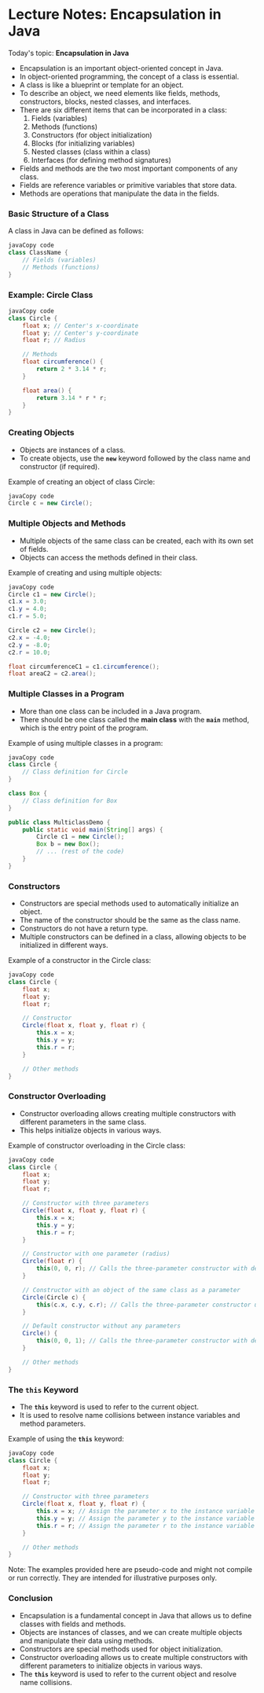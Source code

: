 # **Lecture Notes: Encapsulation in Java**

Today's topic: **Encapsulation in Java**

- Encapsulation is an important object-oriented concept in Java.
- In object-oriented programming, the concept of a class is essential.
- A class is like a blueprint or template for an object.
- To describe an object, we need elements like fields, methods, constructors, blocks, nested classes, and interfaces.
- There are six different items that can be incorporated in a class:
    1. Fields (variables)
    2. Methods (functions)
    3. Constructors (for object initialization)
    4. Blocks (for initializing variables)
    5. Nested classes (class within a class)
    6. Interfaces (for defining method signatures)
- Fields and methods are the two most important components of any class.
- Fields are reference variables or primitive variables that store data.
- Methods are operations that manipulate the data in the fields.

### **Basic Structure of a Class**

A class in Java can be defined as follows:

```java
javaCopy code
class ClassName {
    // Fields (variables)
    // Methods (functions)
}

```

### **Example: Circle Class**

```java
javaCopy code
class Circle {
    float x; // Center's x-coordinate
    float y; // Center's y-coordinate
    float r; // Radius

    // Methods
    float circumference() {
        return 2 * 3.14 * r;
    }

    float area() {
        return 3.14 * r * r;
    }
}

```

### **Creating Objects**

- Objects are instances of a class.
- To create objects, use the **`new`** keyword followed by the class name and constructor (if required).

Example of creating an object of class Circle:

```java
javaCopy code
Circle c = new Circle();

```

### **Multiple Objects and Methods**

- Multiple objects of the same class can be created, each with its own set of fields.
- Objects can access the methods defined in their class.

Example of creating and using multiple objects:

```java
javaCopy code
Circle c1 = new Circle();
c1.x = 3.0;
c1.y = 4.0;
c1.r = 5.0;

Circle c2 = new Circle();
c2.x = -4.0;
c2.y = -8.0;
c2.r = 10.0;

float circumferenceC1 = c1.circumference();
float areaC2 = c2.area();

```

### **Multiple Classes in a Program**

- More than one class can be included in a Java program.
- There should be one class called the **main class** with the **`main`** method, which is the entry point of the program.

Example of using multiple classes in a program:

```java
javaCopy code
class Circle {
    // Class definition for Circle
}

class Box {
    // Class definition for Box
}

public class MulticlassDemo {
    public static void main(String[] args) {
        Circle c1 = new Circle();
        Box b = new Box();
        // ... (rest of the code)
    }
}

```

### **Constructors**

- Constructors are special methods used to automatically initialize an object.
- The name of the constructor should be the same as the class name.
- Constructors do not have a return type.
- Multiple constructors can be defined in a class, allowing objects to be initialized in different ways.

Example of a constructor in the Circle class:

```java
javaCopy code
class Circle {
    float x;
    float y;
    float r;

    // Constructor
    Circle(float x, float y, float r) {
        this.x = x;
        this.y = y;
        this.r = r;
    }

    // Other methods
}

```

### **Constructor Overloading**

- Constructor overloading allows creating multiple constructors with different parameters in the same class.
- This helps initialize objects in various ways.

Example of constructor overloading in the Circle class:

```java
javaCopy code
class Circle {
    float x;
    float y;
    float r;

    // Constructor with three parameters
    Circle(float x, float y, float r) {
        this.x = x;
        this.y = y;
        this.r = r;
    }

    // Constructor with one parameter (radius)
    Circle(float r) {
        this(0, 0, r); // Calls the three-parameter constructor with default values
    }

    // Constructor with an object of the same class as a parameter
    Circle(Circle c) {
        this(c.x, c.y, c.r); // Calls the three-parameter constructor using values from another Circle object
    }

    // Default constructor without any parameters
    Circle() {
        this(0, 0, 1); // Calls the three-parameter constructor with default values
    }

    // Other methods
}

```

### **The `this` Keyword**

- The **`this`** keyword is used to refer to the current object.
- It is used to resolve name collisions between instance variables and method parameters.

Example of using the **`this`** keyword:

```java
javaCopy code
class Circle {
    float x;
    float y;
    float r;

    // Constructor with three parameters
    Circle(float x, float y, float r) {
        this.x = x; // Assign the parameter x to the instance variable x
        this.y = y; // Assign the parameter y to the instance variable y
        this.r = r; // Assign the parameter r to the instance variable r
    }

    // Other methods
}

```

Note: The examples provided here are pseudo-code and might not compile or run correctly. They are intended for illustrative purposes only.

### **Conclusion**

- Encapsulation is a fundamental concept in Java that allows us to define classes with fields and methods.
- Objects are instances of classes, and we can create multiple objects and manipulate their data using methods.
- Constructors are special methods used for object initialization.
- Constructor overloading allows us to create multiple constructors with different parameters to initialize objects in various ways.
- The **`this`** keyword is used to refer to the current object and resolve name collisions.
